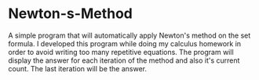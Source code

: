 # Newton-s-Method
A simple program that will automatically apply Newton's method on the set formula. I developed this program while doing my calculus homework in order to avoid writing too many repetitive equations. The program will display the answer for each iteration of the method and also it's current count. The last iteration will be the answer.
